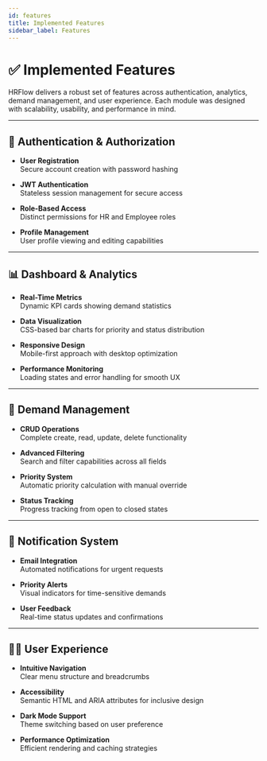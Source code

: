 ```yaml
---
id: features
title: Implemented Features
sidebar_label: Features
---
```


# ✅ Implemented Features

HRFlow delivers a robust set of features across authentication, analytics, demand management, and user experience. Each module was designed with scalability, usability, and performance in mind.

---

## 🔐 Authentication & Authorization

- **User Registration**  
  Secure account creation with password hashing

- **JWT Authentication**  
  Stateless session management for secure access

- **Role-Based Access**  
  Distinct permissions for HR and Employee roles

- **Profile Management**  
  User profile viewing and editing capabilities

---

## 📊 Dashboard & Analytics

- **Real-Time Metrics**  
  Dynamic KPI cards showing demand statistics

- **Data Visualization**  
  CSS-based bar charts for priority and status distribution

- **Responsive Design**  
  Mobile-first approach with desktop optimization

- **Performance Monitoring**  
  Loading states and error handling for smooth UX

---

## 📁 Demand Management

- **CRUD Operations**  
  Complete create, read, update, delete functionality

- **Advanced Filtering**  
  Search and filter capabilities across all fields

- **Priority System**  
  Automatic priority calculation with manual override

- **Status Tracking**  
  Progress tracking from open to closed states

---

## 🔔 Notification System

- **Email Integration**  
  Automated notifications for urgent requests

- **Priority Alerts**  
  Visual indicators for time-sensitive demands

- **User Feedback**  
  Real-time status updates and confirmations

---

## 🧑‍💻 User Experience

- **Intuitive Navigation**  
  Clear menu structure and breadcrumbs

- **Accessibility**  
  Semantic HTML and ARIA attributes for inclusive design

- **Dark Mode Support**  
  Theme switching based on user preference

- **Performance Optimization**  
  Efficient rendering and caching strategies
